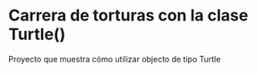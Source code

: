 # Carrera de torturas con la clase Turtle()
Proyecto que muestra cómo utilizar objecto de tipo Turtle